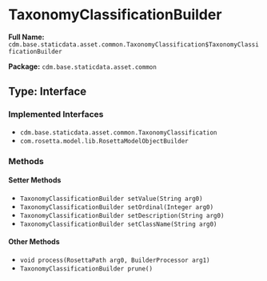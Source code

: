 # TaxonomyClassificationBuilder

**Full Name:** `cdm.base.staticdata.asset.common.TaxonomyClassification$TaxonomyClassificationBuilder`

**Package:** `cdm.base.staticdata.asset.common`

## Type: Interface

### Implemented Interfaces

- `cdm.base.staticdata.asset.common.TaxonomyClassification`
- `com.rosetta.model.lib.RosettaModelObjectBuilder`

### Methods

#### Setter Methods

- `TaxonomyClassificationBuilder setValue(String arg0)`
- `TaxonomyClassificationBuilder setOrdinal(Integer arg0)`
- `TaxonomyClassificationBuilder setDescription(String arg0)`
- `TaxonomyClassificationBuilder setClassName(String arg0)`

#### Other Methods

- `void process(RosettaPath arg0, BuilderProcessor arg1)`
- `TaxonomyClassificationBuilder prune()`

